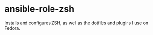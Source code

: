 # ansible-role-zsh
Installs and configures ZSH, as well as the dotfiles and plugins I use on Fedora.
